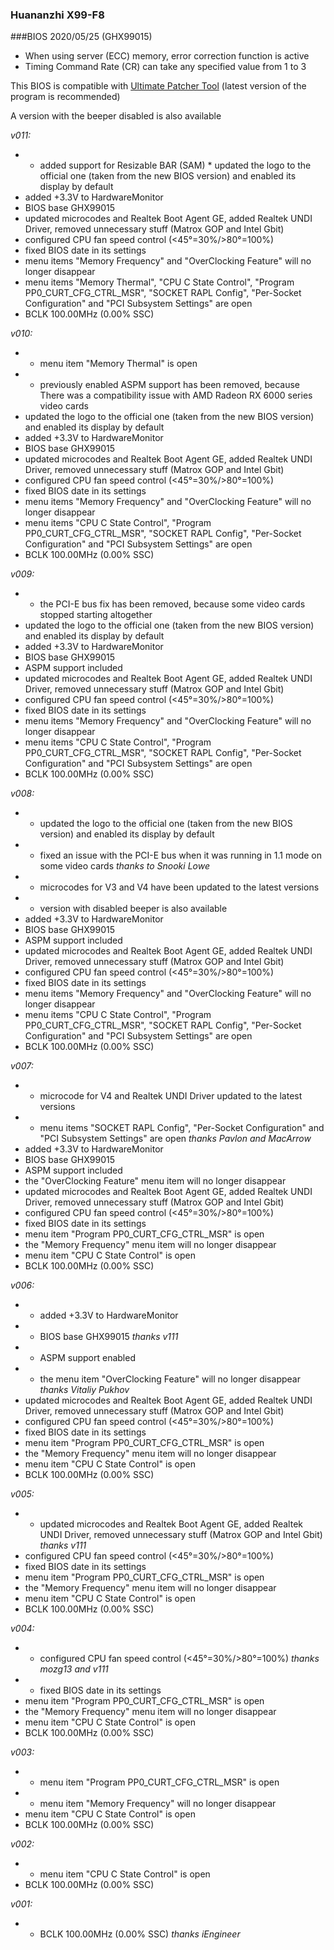 ### Huananzhi X99-F8
###BIOS 2020/05/25 (GHX99015)

+ When using server (ECC) memory, error correction function is active
+ Timing Command Rate (CR) can take any specified value from 1 to 3

This BIOS is compatible with [Ultimate Patcher Tool](https://github.com/Koshak1013/HuananzhiX99_BIOS_mods#Ultimate-Patcher-Tool) (latest version of the program is recommended)

A version with the beeper disabled is also available

*v011:*
* + added support for Resizable BAR (SAM) * updated the logo to the official one (taken from the new BIOS version) and enabled its display by default
* added +3.3V to HardwareMonitor
* BIOS base GHX99015
* updated microcodes and Realtek Boot Agent GE, added Realtek UNDI Driver, removed unnecessary stuff (Matrox GOP and Intel Gbit)
* configured CPU fan speed control (<45°=30%/>80°=100%)
* fixed BIOS date in its settings
* menu items "Memory Frequency" and "OverClocking Feature" will no longer disappear
* menu items "Memory Thermal", "CPU C State Control", "Program PP0_CURT_CFG_CTRL_MSR", "SOCKET RAPL Config", "Per-Socket Configuration" and "PCI Subsystem Settings" are open
* BCLK 100.00MHz (0.00% SSC)

*v010:*
* + menu item "Memory Thermal" is open
* - previously enabled ASPM support has been removed, because There was a compatibility issue with AMD Radeon RX 6000 series video cards
* updated the logo to the official one (taken from the new BIOS version) and enabled its display by default
* added +3.3V to HardwareMonitor
* BIOS base GHX99015
* updated microcodes and Realtek Boot Agent GE, added Realtek UNDI Driver, removed unnecessary stuff (Matrox GOP and Intel Gbit)
* configured CPU fan speed control (<45°=30%/>80°=100%)
* fixed BIOS date in its settings
* menu items "Memory Frequency" and "OverClocking Feature" will no longer disappear
* menu items "CPU C State Control", "Program PP0_CURT_CFG_CTRL_MSR", "SOCKET RAPL Config", "Per-Socket Configuration" and "PCI Subsystem Settings" are open
* BCLK 100.00MHz (0.00% SSC)

*v009:*
* - the PCI-E bus fix has been removed, because some video cards stopped starting altogether
* updated the logo to the official one (taken from the new BIOS version) and enabled its display by default
* added +3.3V to HardwareMonitor
* BIOS base GHX99015
* ASPM support included
* updated microcodes and Realtek Boot Agent GE, added Realtek UNDI Driver, removed unnecessary stuff (Matrox GOP and Intel Gbit)
* configured CPU fan speed control (<45°=30%/>80°=100%)
* fixed BIOS date in its settings
* menu items "Memory Frequency" and "OverClocking Feature" will no longer disappear
* menu items "CPU C State Control", "Program PP0_CURT_CFG_CTRL_MSR", "SOCKET RAPL Config", "Per-Socket Configuration" and "PCI Subsystem Settings" are open
* BCLK 100.00MHz (0.00% SSC)

*v008:*
* + updated the logo to the official one (taken from the new BIOS version) and enabled its display by default
* + fixed an issue with the PCI-E bus when it was running in 1.1 mode on some video cards *thanks to Snooki Lowe*
* + microcodes for V3 and V4 have been updated to the latest versions
* + version with disabled beeper is also available
* added +3.3V to HardwareMonitor
* BIOS base GHX99015
* ASPM support included
* updated microcodes and Realtek Boot Agent GE, added Realtek UNDI Driver, removed unnecessary stuff (Matrox GOP and Intel Gbit)
* configured CPU fan speed control (<45°=30%/>80°=100%)
* fixed BIOS date in its settings
* menu items "Memory Frequency" and "OverClocking Feature" will no longer disappear
* menu items "CPU C State Control", "Program PP0_CURT_CFG_CTRL_MSR", "SOCKET RAPL Config", "Per-Socket Configuration" and "PCI Subsystem Settings" are open
* BCLK 100.00MHz (0.00% SSC)

*v007:*
* + microcode for V4 and Realtek UNDI Driver updated to the latest versions
* + menu items "SOCKET RAPL Config", "Per-Socket Configuration" and "PCI Subsystem Settings" are open *thanks Pavlon and MacArrow*
* added +3.3V to HardwareMonitor
* BIOS base GHX99015
* ASPM support included
* the "OverClocking Feature" menu item will no longer disappear
* updated microcodes and Realtek Boot Agent GE, added Realtek UNDI Driver, removed unnecessary stuff (Matrox GOP and Intel Gbit)
* configured CPU fan speed control (<45°=30%/>80°=100%)
* fixed BIOS date in its settings
* menu item "Program PP0_CURT_CFG_CTRL_MSR" is open
* the "Memory Frequency" menu item will no longer disappear
* menu item "CPU C State Control" is open
* BCLK 100.00MHz (0.00% SSC)

*v006:*
* + added +3.3V to HardwareMonitor
* + BIOS base GHX99015 *thanks v111*
* + ASPM support enabled
* + the menu item "OverClocking Feature" will no longer disappear *thanks Vitaliy Pukhov*
* updated microcodes and Realtek Boot Agent GE, added Realtek UNDI Driver, removed unnecessary stuff (Matrox GOP and Intel Gbit)
* configured CPU fan speed control (<45°=30%/>80°=100%)
* fixed BIOS date in its settings
* menu item "Program PP0_CURT_CFG_CTRL_MSR" is open
* the "Memory Frequency" menu item will no longer disappear
* menu item "CPU C State Control" is open
* BCLK 100.00MHz (0.00% SSC)

*v005:*
* + updated microcodes and Realtek Boot Agent GE, added Realtek UNDI Driver, removed unnecessary stuff (Matrox GOP and Intel Gbit) *thanks v111*
* configured CPU fan speed control (<45°=30%/>80°=100%)
* fixed BIOS date in its settings
* menu item "Program PP0_CURT_CFG_CTRL_MSR" is open
* the "Memory Frequency" menu item will no longer disappear
* menu item "CPU C State Control" is open
* BCLK 100.00MHz (0.00% SSC)

*v004:*
* + configured CPU fan speed control (<45°=30%/>80°=100%) *thanks mozg13 and v111*
* + fixed BIOS date in its settings
* menu item "Program PP0_CURT_CFG_CTRL_MSR" is open
* the "Memory Frequency" menu item will no longer disappear
* menu item "CPU C State Control" is open
* BCLK 100.00MHz (0.00% SSC)

*v003:*
* + menu item "Program PP0_CURT_CFG_CTRL_MSR" is open
* + menu item "Memory Frequency" will no longer disappear
* menu item "CPU C State Control" is open
* BCLK 100.00MHz (0.00% SSC)

*v002:*
* + menu item "CPU C State Control" is open
* BCLK 100.00MHz (0.00% SSC)

*v001:*
* + BCLK 100.00MHz (0.00% SSC) *thanks iEngineer*